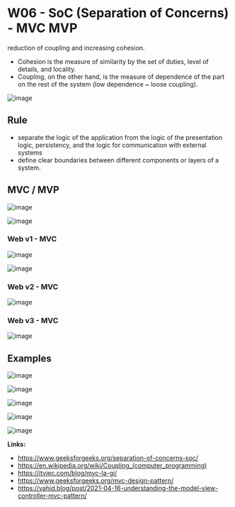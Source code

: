 
# W06 - SoC (Separation of Concerns) - MVC MVP 

reduction of coupling and increasing cohesion.
- Cohesion is the measure of similarity by the set of duties, level of details, and locality.
- Coupling, on the other hand, is the measure of dependence of the part on the rest of the system (low dependence ~ loose coupling).

![image](https://github.com/user-attachments/assets/4a1c0832-4d24-4463-b956-82bd31347da6)

## Rule
- separate the logic of the application from the logic of the presentation logic, persistency, and the logic for communication with external systems
- define clear boundaries between different components or layers of a system.


## MVC / MVP 

![image](https://github.com/user-attachments/assets/b35f2bfa-adeb-427e-9826-892ad7714238)

![image](https://github.com/user-attachments/assets/548949b0-b1f3-4422-a78e-b916cb8f9249)

### Web v1 - MVC

![image](https://github.com/user-attachments/assets/b90fd0b0-10e0-4018-878d-fc8077772d07)

![image](https://github.com/user-attachments/assets/b7c9860e-7e46-46c0-88ce-f47d590aa258)


### Web v2 - MVC

![image](https://github.com/user-attachments/assets/221c9e9c-74e0-4fcc-8d31-053b58ad2989)

### Web v3 - MVC

![image](https://github.com/user-attachments/assets/8fedb484-e1e0-49b6-b4bc-498d552d016e)


## Examples

![image](https://github.com/user-attachments/assets/66a35051-01a2-4a1c-a3ac-04e1236dd4a4)

![image](https://github.com/user-attachments/assets/8a9bfb0f-1c68-42c6-bc68-4416bde0b453)

![image](https://github.com/user-attachments/assets/dcc90f20-3db5-4fd0-a9b0-cfc9a1466d38)

![image](https://github.com/user-attachments/assets/25d4b6b7-7269-4398-96dc-3f1549640ecc)

![image](https://github.com/user-attachments/assets/3b6b445c-ee45-46f8-b4ec-ff023e12fb5c)


**Links:**
- https://www.geeksforgeeks.org/separation-of-concerns-soc/
- https://en.wikipedia.org/wiki/Coupling_(computer_programming)
- https://itviec.com/blog/mvc-la-gi/
- https://www.geeksforgeeks.org/mvc-design-pattern/
- https://vahid.blog/post/2021-04-16-understanding-the-model-view-controller-mvc-pattern/

